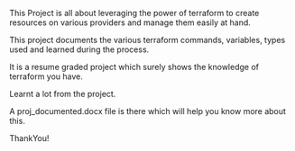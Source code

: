 This Project is all about leveraging the power of terraform to create resources on various providers and manage them easily at hand.

This project documents the various terraform commands, variables, types used and learned during the process.

It is a resume graded project which surely shows the knowledge of terraform you have.

Learnt a lot from the project.

A proj_documented.docx file is there which will help you know more about this.

ThankYou!
